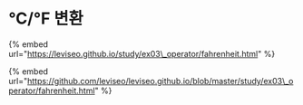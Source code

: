 # ℃/℉ 변환

{% embed url="https://leviseo.github.io/study/ex03\_operator/fahrenheit.html" %}

{% embed url="https://github.com/leviseo/leviseo.github.io/blob/master/study/ex03\_operator/fahrenheit.html" %}



